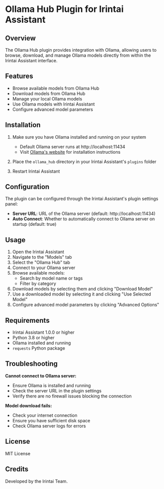 # Ollama Hub Plugin for Irintai Assistant

## Overview

The Ollama Hub plugin provides integration with Ollama, allowing users to browse, download, and manage Ollama models directly from within the Irintai Assistant interface.

## Features

- Browse available models from Ollama Hub
- Download models from Ollama Hub
- Manage your local Ollama models
- Use Ollama models with Irintai Assistant
- Configure advanced model parameters

## Installation

1. Make sure you have Ollama installed and running on your system
   - Default Ollama server runs at http://localhost:11434
   - Visit [Ollama's website](https://ollama.ai) for installation instructions

2. Place the `ollama_hub` directory in your Irintai Assistant's `plugins` folder

3. Restart Irintai Assistant

## Configuration

The plugin can be configured through the Irintai Assistant's plugin settings panel:

- **Server URL**: URL of the Ollama server (default: http://localhost:11434)
- **Auto Connect**: Whether to automatically connect to Ollama server on startup (default: true)

## Usage

1. Open the Irintai Assistant
2. Navigate to the "Models" tab
3. Select the "Ollama Hub" tab
4. Connect to your Ollama server
5. Browse available models:
   - Search by model name or tags
   - Filter by category
6. Download models by selecting them and clicking "Download Model"
7. Use a downloaded model by selecting it and clicking "Use Selected Model"
8. Configure advanced model parameters by clicking "Advanced Options"

## Requirements

- Irintai Assistant 1.0.0 or higher
- Python 3.8 or higher
- Ollama installed and running
- `requests` Python package

## Troubleshooting

**Cannot connect to Ollama server:**
- Ensure Ollama is installed and running
- Check the server URL in the plugin settings
- Verify there are no firewall issues blocking the connection

**Model download fails:**
- Check your internet connection
- Ensure you have sufficient disk space
- Check Ollama server logs for errors

## License

MIT License

## Credits

Developed by the Irintai Team.
